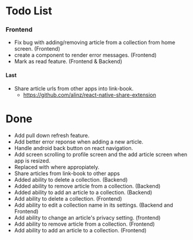 
  # Todo List
   ### Frontend
   - Fix bug with adding/removing article from a collection from home screen. (Frontend)
   - create a component to render error messages. (Frontend)
   - Mark as read feature. (Frontend & Backend)

  #### Last
  - Share article urls from other apps into link-book.
    - https://github.com/alinz/react-native-share-extension

  # Done
   - Add pull down refresh feature.
   - Add better error reponse when adding a new article.
   - Handle android back button on react navigation.
   - Add screen scrolling to profile screen and the add article screen when app is resized.
   - Replaced <ScrollView> with <FlatList> where appropiately.
   - Share articles from link-book to other apps
   - Added ability to delete a collection. (Backend)
   - Added ability to remove article from a collection. (Backend)
   - Added ability to add an article to a collection. (Backend)
   - Add ability to delete a collection. (Frontend)
   - Add ability to edit a collection name in its settings. (Backend and Frontend)
   - Add ability to change an article's privacy setting. (frontend)
   - Add ability to remove article from a collection. (Frontend)
   - Add ability to add an article to a collection. (Frontend)
